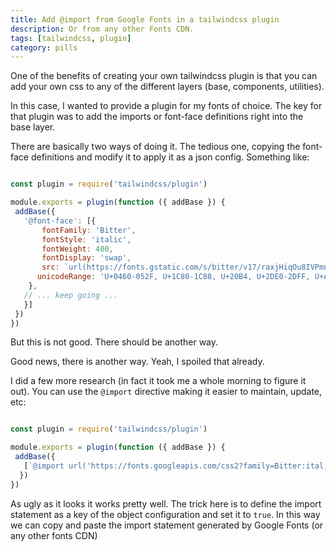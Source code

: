 ```yaml
---
title: Add @import from Google Fonts in a tailwindcss plugin
description: Or from any other Fonts CDN.
tags: [tailwindcss, plugin]
category: pills
---
```


One of the benefits of creating your own tailwindcss plugin is that you can add your own css to any of the different layers (base, components, utilities).

In this case, I wanted to provide a plugin for my fonts of choice. The key for that plugin was to add the imports or font-face definitions right into the base layer.

There are basically two ways of doing it. The tedious one, copying the font-face definitions and modify it to apply it as a json config. Something like:

```js

const plugin = require('tailwindcss/plugin')

module.exports = plugin(function ({ addBase }) {
 addBase({
   '@font-face': [{
       fontFamily: 'Bitter',
       fontStyle: 'italic',
       fontWeight: 400,
       fontDisplay: 'swap',
       src: `url(https://fonts.gstatic.com/s/bitter/v17/raxjHiqOu8IVPmn7epZnDMyKBvHf5D6c4Pz-UnB0n-ChBltdqi4.woff) format('woff')`,
      unicodeRange: 'U+0460-052F, U+1C80-1C88, U+20B4, U+2DE0-2DFF, U+A640-A69F, U+FE2E-FE2F',
    },
   // ... keep going ...
   }]
 })
})
```

But this is not good. There should be another way.

Good news, there is another way. Yeah, I spoiled that already.

I did a few more research (in fact it took me a whole morning to figure it out). You can use the `@import` directive making it easier to maintain, update, etc:

```js

const plugin = require('tailwindcss/plugin')

module.exports = plugin(function ({ addBase }) {
 addBase({
   [`@import url('https://fonts.googleapis.com/css2?family=Bitter:ital,wght@0,300;0,400;0,600;0,700;1,400&display=swap')`]: true
  })
})
```

As ugly as it looks it works pretty well. The trick here is to define the import statement as a key of the object configuration and set it to `true`. In this way we can copy and paste the import statement generated by Google Fonts (or any other fonts CDN) 
